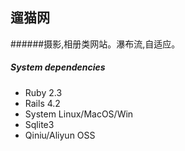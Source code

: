 ## 遛猫网

######摄影,相册类网站。瀑布流,自适应。

##### System dependencies
* Ruby 2.3
* Rails 4.2
* System Linux/MacOS/Win
* Sqlite3
* Qiniu/Aliyun OSS